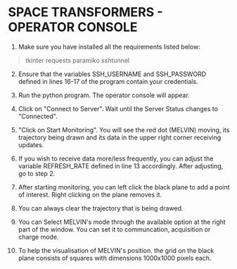 # SPACE TRANSFORMERS - OPERATOR CONSOLE

1. Make sure you have installed all the requirements listed below:
  > tkinter
  > requests
  > paramiko
  > sshtunnel

2. Ensure that the variables SSH_USERNAME and SSH_PASSWORD defined in lines 16-17 of the program contain your credentials.

3. Run the python program. The operator console will appear.

4. Click on "Connect to Server". Wait until the Server Status changes to "Connected".

5. "Click on Start Monitoring". You will see the red dot (MELVIN) moving, its trajectory being drawn and its data in the upper right corner receiving updates.

6. If you wish to receive data more/less frequently, you can adjust the variable REFRESH_RATE defined in line 13 accordingly. After adjusting, go to step 2.

7. After starting monitoring, you can left click the black plane to add a point of interest. Right clicking on the plane removes it.

8. You can always clear the trajectory that is being drawed.

9. You can Select MELVIN's mode through the available option at the right part of the window. You can set it to communcation, acquisition or charge mode.

10. To help the visualisation of MELVIN's position. the grid on the black plane consists of squares with dimensions 1000x1000 pixels each.